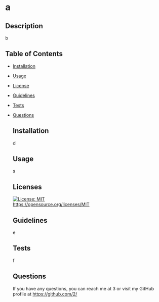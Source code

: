 # a

  ## Description
  b

## Table of Contents
- [Installation](#installation)
- [Usage](#usage)
- [License](#license)
- [Guidelines](#guidelines)
- [Tests](#tests)
- [Questions](#questions)

  ## Installation
  d

  ## Usage
  s

  ## Licenses
  [![License: MIT](https://img.shields.io/badge/License-MIT-yellow.svg)](https://opensource.org/licenses/MIT)  
  https://opensource.org/licenses/MIT

  ## Guidelines 
  e

  ## Tests
  f

  ## Questions
  If you have any questions, you can reach me at 3 or visit my GitHub profile at https://github.com/2/


